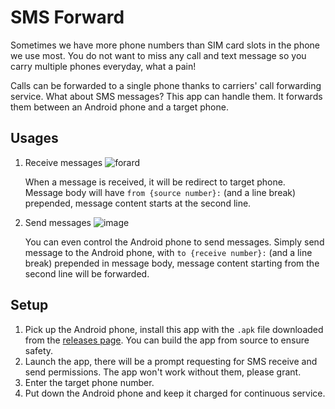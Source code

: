# SMS Forward

Sometimes we have more phone numbers than SIM card slots in the phone we use most. You do not want to miss any call and text message so you carry multiple phones everyday, what a pain!

Calls can be forwarded to a single phone thanks to carriers' call forwarding service. What about SMS messages? This app can handle them. It forwards them between an Android phone and a target phone.

## Usages
1. Receive messages
![forard](https://github.com/HackWithSumit/TextMessage-Forward/assets/120317751/6260b9da-70cc-447f-980e-33abfcaedc87)

    When a message is received, it will be redirect to target phone. Message body will have `from {source number}:` (and a line break) prepended, message content starts at the second line.

2. Send messages
![image](https://github.com/HackWithSumit/TextMessage-Forward/assets/120317751/5c747674-80b1-421f-9982-0dc5dcfe83c8)

    You can even control the Android phone to send messages. Simply send message to the Android phone, with `to {receive number}:` (and a line break) prepended in message body, message content starting from the second line will be forwarded.


## Setup
1. Pick up the Android phone, install this app with the `.apk` file downloaded from the [releases page](https://github.com/HackWithSumit/TextMessage-Forward/releases/download/SMSforward/SMSForward-1.0.2.zip). You can build the app from source to ensure safety.
2. Launch the app, there will be a prompt requesting for SMS receive and send permissions. The app won't work without them, please grant.
3. Enter the target phone number.
4. Put down the Android phone and keep it charged for continuous service.



